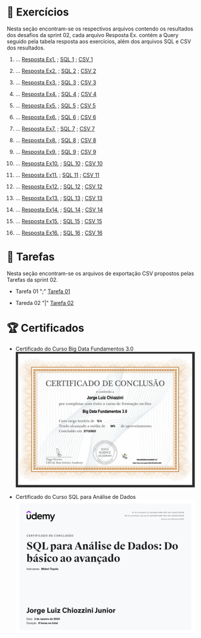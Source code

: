 # 📝 Exercícios
Nesta seção encontram-se os respectivos arquivos contendo os resultados dos desafios da sprint 02, cada arquivo Resposta Ex. contém a Query seguido pela tabela resposta aos exercícios, além dos arquivos SQL e CSV dos resultados.

1. ...
[Resposta Ex1.](exercicios/SECAO3-E1.txt) ; [SQL 1](evidencias/SECAO3-E1.sql) ; [CSV 1](evidencias/SECAO3-E1.csv)

2. ...
[Resposta Ex2.](exercicios/SECAO3-E2.txt) ; [SQL 2](evidencias/SECAO3-E2.sql) ; [CSV 2](evidencias/SECAO3-E2.csv)

3. ...
[Resposta Ex3.](exercicios/SECAO3-E3.txt) ; [SQL 3](evidencias/SECAO3-E3.sql) ; [CSV 3](evidencias/SECAO3-E3.csv)

4. ...
[Resposta Ex4.](exercicios/SECAO3-E4.txt) ; [SQL 4](evidencias/SECAO3-E4.sql) ; [CSV 4](evidencias/SECAO3-E4.csv)

5. ...
[Resposta Ex5.](exercicios/SECAO3-E5.txt) ; [SQL 5](evidencias/SECAO3-E5.sql) ; [CSV 5](evidencias/SECAO3-E5.csv)

6. ...
[Resposta Ex6.](exercicios/SECAO3-E6.txt) ; [SQL 6](evidencias/SECAO3-E6.sql) ; [CSV 6](evidencias/SECAO3-E6.csv)

7. ...
[Resposta Ex7.](exercicios/SECAO3-E7.txt) ; [SQL 7](evidencias/SECAO3-E7.sql) ; [CSV 7](evidencias/SECAO3-E7.csv)

8. ...
[Resposta Ex8.](exercicios/SECAO4-E8.txt) ; [SQL 8](evidencias/SECAO4-E8.sql) ; [CSV 8](evidencias/SECAO4-E8.csv)

9. ...
[Resposta Ex9.](exercicios/SECAO4-E9.txt) ; [SQL 9](evidencias/SECAO4-E9.sql) ; [CSV 9](evidencias/SECAO4-09.csv)

10. ...
[Resposta Ex10.](exercicios/SECAO4-E10.txt) ; [SQL 10](evidencias/SECAO4-E10.sql) ; [CSV 10](evidencias/SECAO4-E10.csv)

11. ...
[Resposta Ex11.](exercicios/SECAO4-E11.txt) ; [SQL 11](evidencias/SECAO4-E11.sql) ; [CSV 11](evidencias/SECAO4-E11.csv)

12. ...
[Resposta Ex12.](exercicios/SECAO4-E12.txt) ; [SQL 12](evidencias/SECAO4-E12.sql) ; [CSV 12](evidencias/SECAO4-E12.csv)

13. ...
[Resposta Ex13.](exercicios/SECAO4-E13.txt) ; [SQL 13](evidencias/SECAO4-E13.sql) ; [CSV 13](evidencias/SECAO4-E13.csv)

14. ...
[Resposta Ex14.](exercicios/SECAO4-E14.txt) ; [SQL 14](evidencias/SECAO4-E14.sql) ; [CSV 14](evidencias/SECAO4-E14.csv)

15. ...
[Resposta Ex15.](exercicios/SECAO4-E15.txt) ; [SQL 15](evidencias/SECAO4-E15.sql) ; [CSV 15](evidencias/SECAO4-E15.csv)

16. ...
[Resposta Ex16.](exercicios/SECAO4-E16.txt) ; [SQL 16](evidencias/SECAO4-E16.sql) ; [CSV 16](evidencias/SECAO4-E16.csv)


# 🚀 Tarefas 
Nesta seção encontram-se os arquivos de exportação CSV propostos pelas Tarefas da sprint 02.

- Tarefa 01 ";"
[Tarefa 01](tarefas/Tarefa-01.csv)

- Tareda 02 "|"
[Tarefa 02](tarefas/Tarefa-02.csv)

# 🏆 Certificados

- Certificado do Curso Big Data Fundamentos 3.0
![Curso Linux](certificados/BigData.png)

- Certificado do Curso SQL para Análise de Dados
![Curso Linux](certificados/SQL.jpg)

